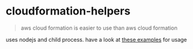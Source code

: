 cloudformation-helpers
======================

> aws cloud formation is easier to use than aws cloud formation

uses nodejs and child process. have a look at [these examples](test/examples/) for usage
